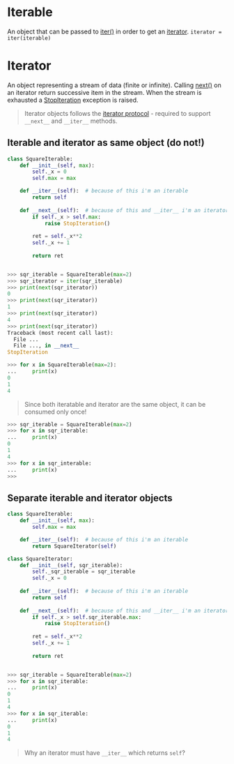 # Iterable
An object that can be passed to [iter()](https://docs.python.org/3/library/functions.html#iter) in order to get an [iterator](https://docs.python.org/3/glossary.html#term-iterator).
```iterator = iter(iterable)```
# Iterator
An object representing a stream of data (finite or infinite).
Calling [next()](https://docs.python.org/3/library/functions.html#next) on an iterator return successive item in the stream. When the stream is exhausted a [StopIteration](https://docs.python.org/3/library/exceptions.html#StopIteration) exception is raised.

> Iterator objects follows the [iterator protocol](https://docs.python.org/3/library/stdtypes.html#typeiter) - required to support ```__next__``` and ```__iter__``` methods.

## Iterable and iterator as same object (do not!)
```python
class SquareIterable:
	def __init__(self, max):
		self._x = 0
		self.max = max

	def __iter__(self):  # because of this i'm an iterable
		return self
	
	def __next__(self):  # because of this and __iter__ i'm an iterator
		if self._x > self.max:
			raise StopIteration()
		
		ret = self._x**2
		self._x += 1
		
		return ret
```
```python

>>> sqr_iterable = SquareIterable(max=2)
>>> sqr_iterator = iter(sqr_iterable)
>>> print(next(sqr_iterator))
0
>>> print(next(sqr_iterator))
1
>>> print(next(sqr_iterator))
4
>>> print(next(sqr_iterator))
Traceback (most recent call last):
  File ...
  File ..., in __next__
StopIteration
```
```python
>>> for x in SquareIterable(max=2):
...		print(x)
0
1
4
```
> Since both iteratable and iterator are the same object, it can be consumed only once!
```python
>>> sqr_iterable = SquareIterable(max=2)
>>> for x in sqr_iterable:
...		print(x)
0
1
4
>>> for x in sqr_interable:
... 	print(x)
>>>
```
## Separate iterable and iterator objects
```python
class SquareIterable:
	def __init__(self, max):
		self.max = max

	def __iter__(self):  # because of this i'm an iterable
		return SquareIterator(self)

class SquareIterator:
	def __init__(self, sqr_iterable):
		self._sqr_iterable = sqr_iterable
		self._x = 0
	
	def __iter__(self):  # because of this i'm an iterable
		return self
	
	def __next__(self):  # because of this and __iter__ i'm an iterator
		if self._x > self.sqr_iterable.max:
			raise StopIteration()
		
		ret = self._x**2
		self._x += 1
		
		return ret
```
```python

>>> sqr_iterable = SquareIterable(max=2)
>>> for x in sqr_iterable:
...		print(x)
0
1
4
>>> for x in sqr_iterable:
... 	print(x)
0
1
4
```
> Why an iterator must have ```__iter__``` which returns ```self```?

<!--stackedit_data:
eyJoaXN0b3J5IjpbMTEwMDIyNzk3LDE2MjQxODA0NDIsLTMxNj
MwNDAzNywxMjY4Nzg3MTU0LDkyODM1Nzc3NiwxNzI2NTg5MjYy
LDMyNjQ0ODYxMiwtMTk0NzYwMTU1N119
-->